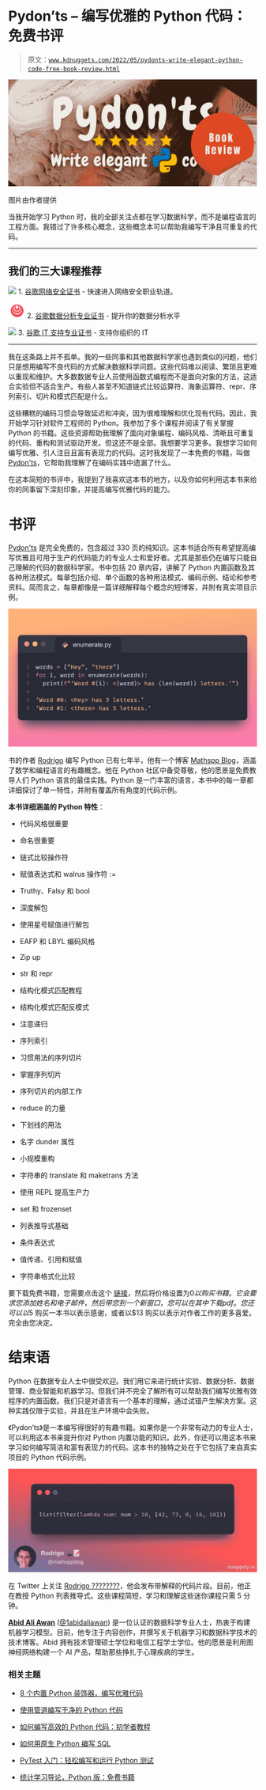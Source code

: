 # Pydon’ts – 编写优雅的 Python 代码：免费书评

> 原文：[`www.kdnuggets.com/2022/05/pydonts-write-elegant-python-code-free-book-review.html`](https://www.kdnuggets.com/2022/05/pydonts-write-elegant-python-code-free-book-review.html)

![Pydon'ts - 编写优雅的 Python 代码：免费书评](img/4ee0476c83de4f1d96b7af79c85187a4.png)

图片由作者提供

当我开始学习 Python 时，我的全部关注点都在学习数据科学，而不是编程语言的工程方面。我错过了许多核心概念，这些概念本可以帮助我编写干净且可重复的代码。

* * *

## 我们的三大课程推荐

![](img/0244c01ba9267c002ef39d4907e0b8fb.png) 1\. [谷歌网络安全证书](https://www.kdnuggets.com/google-cybersecurity) - 快速进入网络安全职业轨道。

![](img/e225c49c3c91745821c8c0368bf04711.png) 2\. [谷歌数据分析专业证书](https://www.kdnuggets.com/google-data-analytics) - 提升你的数据分析水平

![](img/0244c01ba9267c002ef39d4907e0b8fb.png) 3\. [谷歌 IT 支持专业证书](https://www.kdnuggets.com/google-itsupport) - 支持你组织的 IT

* * *

我在这条路上并不孤单。我的一些同事和其他数据科学家也遇到类似的问题，他们只是想用编写不良代码的方式解决数据科学问题。这些代码难以阅读、繁琐且更难以重现和维护。大多数数据专业人员使用函数式编程而不是面向对象的方法，这适合实验但不适合生产。有些人甚至不知道链式比较运算符、海象运算符、repr、序列索引、切片和模式匹配是什么。

这些糟糕的编码习惯会导致延迟和冲突，因为很难理解和优化现有代码。因此，我开始学习针对软件工程师的 Python。我参加了多个课程并阅读了有关掌握 Python 的书籍。这些资源帮助我理解了面向对象编程、编码风格、清晰且可重复的代码、重构和测试驱动开发。但这还不是全部。我想要学习更多。我想学习如何编写优雅、引人注目且富有表现力的代码。这时我发现了一本免费的书籍，叫做 [Pydon'ts](https://mathspp.gumroad.com/l/pydonts)，它帮助我理解了在编码实践中遗漏了什么。

在这本简短的书评中，我提到了我喜欢这本书的地方，以及你如何利用这本书来给你的同事留下深刻印象，并提高编写优雅代码的能力。

# 书评

[Pydon'ts](https://mathspp.gumroad.com/l/pydonts) 是完全免费的，包含超过 330 页的纯知识。这本书适合所有希望提高编写优雅且可用于生产的代码能力的专业人士和爱好者。尤其是那些仍在编写只能自己理解的代码的数据科学家。书中包括 20 章内容，讲解了 Python 内置函数及其各种用法模式。每章包括介绍、单个函数的各种用法模式、编码示例、结论和参考资料。简而言之，每章都像是一篇详细解释每个概念的短博客，并附有真实项目示例。

![enumerate-python](img/e4b5da356e09f8867c007bef5de075e2.png)

书的作者 [Rodrigo](https://twitter.com/mathsppblog) 编写 Python 已有七年半，他有一个博客 [Mathspp Blog](https://mathspp.com/blog/tag:python)，涵盖了数学和编程语言的有趣概念。他在 Python 社区中备受尊敬，他的愿景是免费教导人们 Python 语言的最佳实践。Python 是一门丰富的语言，本书中的每一章都详细探讨了单一特性，并附有覆盖所有角度的代码示例。

**本书详细涵盖的 Python 特性**：

+   代码风格很重要

+   命名很重要

+   链式比较操作符

+   赋值表达式和 walrus 操作符 :=

+   Truthy、Falsy 和 bool

+   深度解包

+   使用星号赋值进行解包

+   EAFP 和 LBYL 编码风格

+   Zip up

+   str 和 repr

+   结构化模式匹配教程

+   结构化模式匹配反模式

+   注意递归

+   序列索引

+   习惯用法的序列切片

+   掌握序列切片

+   序列切片的内部工作

+   reduce 的力量

+   下划线的用法

+   名字 dunder 属性

+   小规模重构

+   字符串的 translate 和 maketrans 方法

+   使用 REPL 提高生产力

+   set 和 frozenset

+   列表推导式基础

+   条件表达式

+   值传递、引用和赋值

+   字符串格式化比较

要下载免费书籍，您需要点击这个 [链接](https://mathspp.gumroad.com/l/pydonts)，然后将价格设置为$0 以购买书籍。它会要求您添加姓名和电子邮件，然后带您到一个新窗口，您可以在其中下载 pdf。您还可以以$5 购买一本书以表示感谢，或者以$13 购买以表示对作者工作的更多喜爱。完全由您决定。

# 结束语

Python 在数据专业人士中很受欢迎。我们用它来进行统计实验、数据分析、数据管理、商业智能和机器学习。但我们并不完全了解所有可以帮助我们编写优雅有效程序的内置函数。我们只是对语言有一个基本的理解，通过试错产生解决方案。这种实践仅限于实验，并且在生产环境中会失败。

《Pydon’ts》是一本编写得很好的有趣书籍。如果你是一个非常有动力的专业人士，可以利用这本书来提升你对 Python 内置功能的知识。此外，你还可以用这本书来学习如何编写简洁和富有表现力的代码。这本书的独特之处在于它包括了来自真实项目的 Python 代码示例。

![Rodrigo Tips](img/16509936b3674333162cc7ac827ff93e.png)

在 Twitter 上关注 [Rodrigo ????????](https://twitter.com/mathsppblog/status/1519227653835923456/photo/2)，他会发布带解释的代码片段。目前，他正在教授 Python 列表推导式。这些课程简短，学习和理解这些迷你课程只需 5 分钟。

**[Abid Ali Awan](https://www.polywork.com/kingabzpro)** ([@1abidaliawan](https://twitter.com/1abidaliawan)) 是一位认证的数据科学专业人士，热衷于构建机器学习模型。目前，他专注于内容创作，并撰写关于机器学习和数据科学技术的技术博客。Abid 拥有技术管理硕士学位和电信工程学士学位。他的愿景是利用图神经网络构建一个 AI 产品，帮助那些挣扎于心理疾病的学生。

### 相关主题

+   [8 个内置 Python 装饰器，编写优雅代码](https://www.kdnuggets.com/8-built-in-python-decorators-to-write-elegant-code)

+   [使用管道编写干净的 Python 代码](https://www.kdnuggets.com/2021/12/write-clean-python-code-pipes.html)

+   [如何编写高效的 Python 代码：初学者教程](https://www.kdnuggets.com/how-to-write-efficient-python-code-a-tutorial-for-beginners)

+   [如何用原生 Python 编写 SQL](https://www.kdnuggets.com/2022/02/easy-sql-native-python.html)

+   [PyTest 入门：轻松编写和运行 Python 测试](https://www.kdnuggets.com/getting-started-with-pytest-effortlessly-write-and-run-tests-in-python)

+   [统计学习导论，Python 版：免费书籍](https://www.kdnuggets.com/2023/07/introduction-statistical-learning-python-edition-free-book.html)
